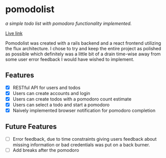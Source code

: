 # pomodolist
*a simple todo list with pomodoro functionality implemented.*

[Live link][1]

Pomodolist was created with a rails backend and a react frontend utilizing the flux architecture. I chose to try and keep the entire project as polished as possible which definitely was a little bit of a drain time-wise away from some user error feedback I would have wished to implement.

## Features
- [x] RESTful API for users and todos
- [x] Users can create accounts and login
- [x] Users can create todos with a pomodoro count estimate
- [x] Users can select a todo and start a pomodoro
- [x] Naively implemented browser notification for pomodoro completion

## Future Features
* [ ] Error feedback, due to time constraints giving users feedback about missing information or bad credentials was put on a back burner.
* [ ] Add breaks after the pomodoro

[1]: https://pomodolist.herokuapp.com/
